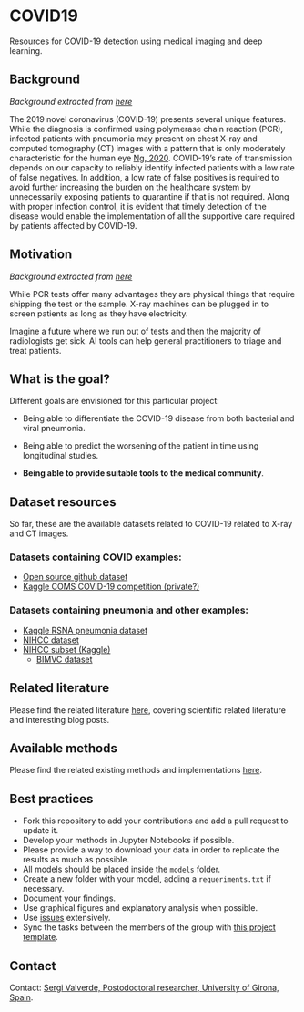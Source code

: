 # COVID19

Resources for COVID-19 detection using medical imaging and deep
learning.

## Background

*Background extracted from
[here](https://github.com/ieee8023/covid-chestxray-dataset)*

The 2019 novel coronavirus (COVID-19) presents several unique features. While the diagnosis is confirmed using polymerase chain reaction (PCR), infected patients with pneumonia may present on chest X-ray and computed tomography (CT) images with a pattern that is only moderately characteristic for the human eye [Ng, 2020](https://pubs.rsna.org/doi/10.1148/ryct.2020200034). COVID-19’s rate of transmission depends on our capacity to reliably identify infected patients with a low rate of false negatives. In addition, a low rate of false positives is required to avoid further increasing the burden on the healthcare system by unnecessarily exposing patients to quarantine if that is not required. Along with proper infection control, it is evident that timely detection of the disease would enable the implementation of all the supportive care required by patients affected by COVID-19.

## Motivation

*Background extracted from
[here](https://github.com/ieee8023/covid-chestxray-dataset)*

While PCR tests offer many advantages they are physical things that require shipping the test or the sample. X-ray machines can be plugged in to screen patients as long as they have electricity.

Imagine a future where we run out of tests and then the majority of radiologists get sick. AI tools can help general practitioners to triage and treat patients.

## What is the goal?

Different goals are envisioned for this particular project:

* Being able to differentiate the COVID-19 disease from both bacterial
  and viral pneumonia.

* Being able to predict the worsening of the patient in time using
  longitudinal studies.

* __Being able to provide suitable tools to the medical
    community__.


##  Dataset resources

So far, these are the available datasets related to COVID-19 related
to X-ray and CT images.

### Datasets containing COVID examples:

* [Open source github
  dataset](https://github.com/ieee8023/covid-chestxray-dataset)
* [Kaggle COMS COVID-19 competition
  (private?)](https://www.kaggle.com/c/4771-sp20-covid/overview)

### Datasets containing pneumonia and other examples:

* [Kaggle RSNA pneumonia dataset](https://www.kaggle.com/c/rsna-pneumonia-detection-challenge)
*  [NIHCC dataset](https://www.nih.gov/news-events/news-releases/nih-clinical-center-provides-one-largest-publicly-available-chest-x-ray-datasets-scientific-community)
* [NIHCC subset
  (Kaggle)](https://www.kaggle.com/neilturley/nihcc-chest-xray)
  * [BIMVC dataset](https://github.com/BIMCV-CSUSP/BIMCV-COVID-19/tree/master/padchest-covid#data-sources-bimcv-padchest)

## Related literature

Please find the related literature [here](./literature.md),
covering scientific related literature and interesting blog posts.

## Available methods

Please find the related existing methods and implementations [here](./methods.md).


## Best practices
* Fork this repository to add your contributions and add a pull
  request to update it.
* Develop your methods in Jupyter Notebooks if possible.
* Please provide a way to download your data in order to replicate the
  results as much as possible.
* All models should be placed inside the `models` folder.
* Create a new folder with your model, adding a `requeriments.txt` if
  necessary.
* Document your findings.
* Use graphical figures and explanatory analysis when possible.
* Use [issues](https://github.com/NIC-VICOROB/COVID19/issues)
    extensively.
* Sync the tasks between the members of the group with [this project template](https://github.com/NIC-VICOROB/COVID19/projects/1?add_cards_query=is%3Aopen).



## Contact
Contact: [Sergi Valverde, Postodoctoral researcher, University of
Girona, Spain](https://github.com/sergivalverde).
